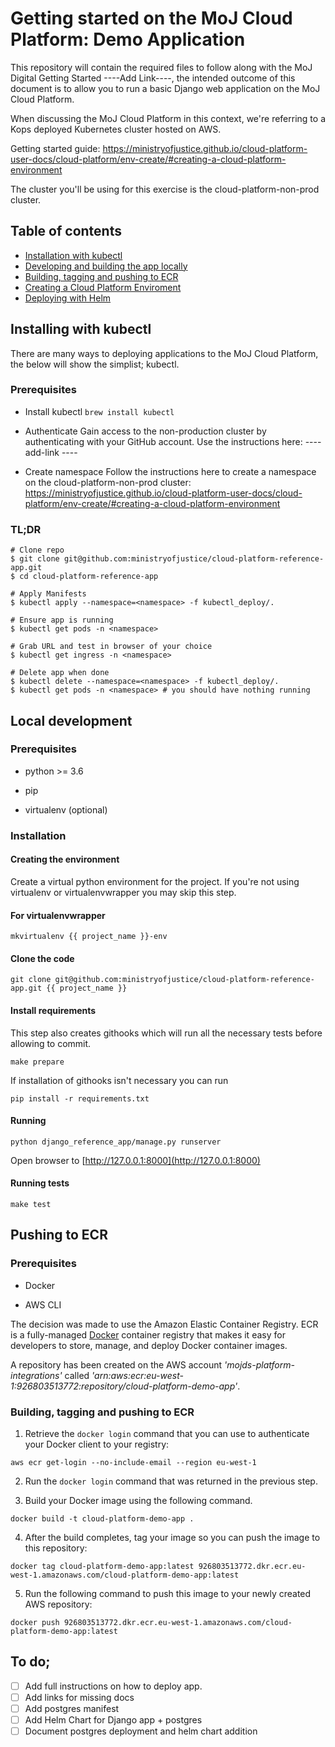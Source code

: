 # Getting started on the MoJ Cloud Platform: Demo Application
This repository will contain the required files to follow along with the MoJ Digital Getting Started ----Add Link----, the intended outcome of this document is to allow you to run a basic Django web application on the MoJ Cloud Platform.

When discussing the MoJ Cloud Platform in this context, we're referring to a Kops deployed Kubernetes cluster hosted on AWS.

Getting started guide: https://ministryofjustice.github.io/cloud-platform-user-docs/cloud-platform/env-create/#creating-a-cloud-platform-environment

The cluster you'll be using for this exercise is the cloud-platform-non-prod cluster.

## Table of contents
   * [Installation with kubectl](#installing-with-kubectl)
   * [Developing and building the app locally](#local-development)
   * [Building, tagging and pushing to ECR](#pushing-to-ecr)
   * [Creating a Cloud Platform Enviroment](#app-deploy)
   * [Deploying with Helm](#helm-deploy)


## Installing with kubectl
There are many ways to deploying applications to the MoJ Cloud Platform, the below will show the simplist; kubectl.

### Prerequisites
* Install kubectl
```brew install kubectl```

* Authenticate
Gain access to the non-production cluster by authenticating with your GitHub account. Use the instructions here:
---- add-link ----

* Create namespace
Follow the instructions here to create a namespace on the cloud-platform-non-prod cluster: https://ministryofjustice.github.io/cloud-platform-user-docs/cloud-platform/env-create/#creating-a-cloud-platform-environment

### TL;DR
```
# Clone repo
$ git clone git@github.com:ministryofjustice/cloud-platform-reference-app.git
$ cd cloud-platform-reference-app

# Apply Manifests
$ kubectl apply --namespace=<namespace> -f kubectl_deploy/.

# Ensure app is running
$ kubectl get pods -n <namespace>

# Grab URL and test in browser of your choice
$ kubectl get ingress -n <namespace>

# Delete app when done
$ kubectl delete --namespace=<namespace> -f kubectl_deploy/.
$ kubectl get pods -n <namespace> # you should have nothing running
```
## Local development
### Prerequisites
* python >= 3.6

* pip

* virtualenv (optional)

### Installation

#### Creating the environment

Create a virtual python environment for the project. If you're not using virtualenv or virtualenvwrapper you may skip this step.

#### For virtualenvwrapper
```mkvirtualenv {{ project_name }}-env```

#### Clone the code
```git clone git@github.com:ministryofjustice/cloud-platform-reference-app.git {{ project_name }}```

#### Install requirements

This step also creates githooks which will run all the necessary tests before allowing to commit.

```make prepare```

If installation of githooks isn't necessary you can run

```pip install -r requirements.txt```

#### Running

```python django_reference_app/manage.py runserver```

Open browser to [http://127.0.0.1:8000](http://127.0.0.1:8000)
#### Running tests

```make test```

## Pushing to ECR
### Prerequisites
* Docker

* AWS CLI

The decision was made to use the Amazon Elastic Container Registry. ECR is a fully-managed [Docker](https://aws.amazon.com/docker/) container registry that makes it easy for developers to store, manage, and deploy Docker container images.

A repository has been created on the AWS account *'mojds-platform-integrations'* called *'arn:aws:ecr:eu-west-1:926803513772:repository/cloud-platform-demo-app'*.

### Building, tagging and pushing to ECR
1) Retrieve the `docker login` command that you can use to authenticate your Docker client to your registry:

```aws ecr get-login --no-include-email --region eu-west-1```

2) Run the `docker login` command that was returned in the previous step.

3) Build your Docker image using the following command.

```docker build -t cloud-platform-demo-app .```

4) After the build completes, tag your image so you can push the image to this repository:

```docker tag cloud-platform-demo-app:latest 926803513772.dkr.ecr.eu-west-1.amazonaws.com/cloud-platform-demo-app:latest```

5) Run the following command to push this image to your newly created AWS repository:

```docker push 926803513772.dkr.ecr.eu-west-1.amazonaws.com/cloud-platform-demo-app:latest```

## To do;
 - [ ] Add full instructions on how to deploy app.
 - [ ] Add links for missing docs
 - [ ] Add postgres manifest
 - [ ] Add Helm Chart for Django app + postgres
 - [ ] Document postgres deployment and helm chart addition
